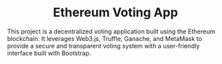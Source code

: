 <h1 align='center'> Ethereum Voting App </h1>
This project is a decentralized voting application built using the Ethereum blockchain. It leverages Web3.js, Truffle, Ganache, and MetaMask to provide a secure and transparent voting system with a user-friendly interface built with Bootstrap. 
